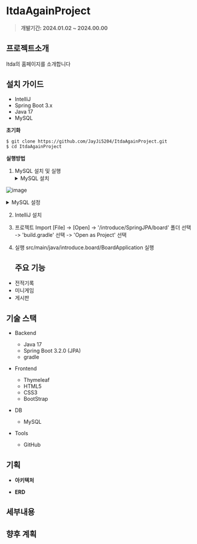 # ItdaAgainProject

> **개발기간: 2024.01.02 ~ 2024.00.00**

## 프로젝트소개

Itda의 홈페이지를 소개합니다

## 설치 가이드
- IntelliJ 
- Spring Boot 3.x
- Java 17
- MySQL

**초기화**  

    $ git clone https://github.com/JayJi5204/ItdaAgainProject.git 
    $ cd ItdaAgainProject

   
**실행방법**

1. MySQL 설치 및 실행
    <details>
        <summary>
          MySQL 설치
        </summary>
         [MySQL](https://dev.mysql.com/downloads/windows/installer/) 다운로드
![image](https://github.com/JayJi5204/ItdaAgainProject/assets/126458483/c47e1b6e-45dd-49ae-b69f-455887b3982a)
    </details>
    <details>
        <summary>
          MySQL 설정
        </summary>
          <details>
                <summary>
                  테스트1
                </summary>
                  테스트2
            </details>
    </details>

2. IntelliJ 설치
  
3. 프로젝트 Import
    [File] -> [Open] -> '/introduce/SpringJPA/board' 폴더 선택 -> 'build.gradle' 선택 -> 'Open as Project' 선택

4. 실행 
    src/main/java/introduce.board/BoardApplication 실행

   ## 주요 기능

- 전적기록
- 미니게임
- 게시판

## 기술 스택

- Backend
  - Java 17
  - Spring Boot 3.2.0 (JPA)
  - gradle
    
- Frontend    
  - Thymeleaf
  - HTML5
  - CSS3
  - BootStrap

- DB
  - MySQL

- Tools
  - GitHub

## 기획

- **아키텍처**   

- **ERD**


## 세부내용



## 향후 계획
